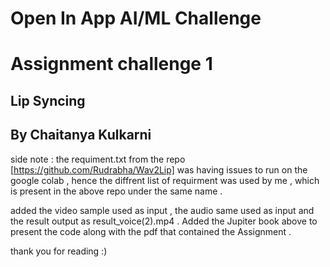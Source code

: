 # Open In App AI/ML Challenge

<h1> Assignment challenge 1 </h1>

<h2>Lip Syncing </h2>

<h2>By Chaitanya Kulkarni </h2>
 
 
side note  : the requiment.txt from the repo [https://github.com/Rudrabha/Wav2Lip] was having issues to run on the google colab , hence the diffrent list of requirment was used by me , which is  present in the above repo under the same name . 

added the video sample used as input , the audio same used as input  and the result output as  result_voice(2).mp4 .
Added the Jupiter book above to present the code along with the pdf that contained the Assignment . 

thank you for reading :) 
